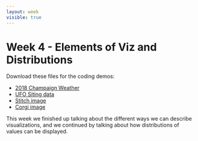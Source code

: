 ```yaml
---
layout: week
visible: true
---
```


# Week 4 - Elements of Viz and Distributions

Download these files for the coding demos:

 * [2018 Champaign Weather](data/2018_ChampaignWeather.csv)
 * [UFO Siting data](data/ufo-scrubbed-geocoded-time-standardized-00.csv)
 * [Stitch image](data/stitch_reworked.png)
 * [Corgi image](data/littleCorgiInHat.png)

This week we finished up talking about the different ways we can describe
visualizations, and we continued by talking about how distributions of values
can be displayed.
